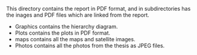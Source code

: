 This directory contains the report in PDF format, and in subdirectories has the inages and PDF files which are linked from the report.

* Graphics contains the hierarchy diagram.
* Plots contains the plots in PDF format.
* maps contains all the maps and satellite images.
* Photos contains all the photos from the thesis as JPEG files.

